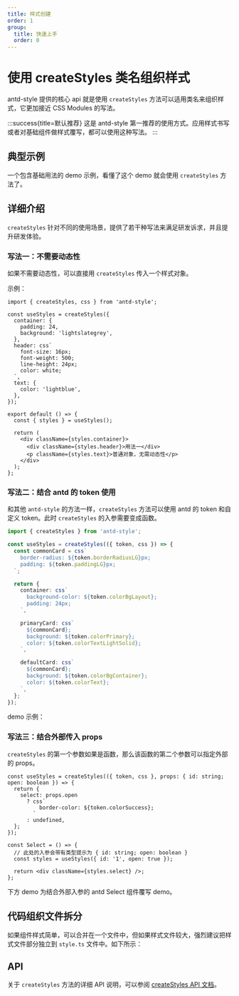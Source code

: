 ```yaml
---
title: 样式创建
order: 1
group:
  title: 快速上手
  order: 0
---
```


# 使用 createStyles 类名组织样式

antd-style 提供的核心 api 就是使用 `createStyles` 方法可以适用类名来组织样式，它更加接近 CSS Modules 的写法。

:::success{title=默认推荐}
这是 antd-style 第一推荐的使用方式。应用样式书写或者对基础组件做样式覆写，都可以使用这种写法。
:::

## 典型示例

一个包含基础用法的 demo 示例，看懂了这个 demo 就会使用 `createStyles` 方法了。

<code src="../demos/createStyles/default.tsx"></code>

## 详细介绍

`createStyles` 针对不同的使用场景，提供了若干种写法来满足研发诉求，并且提升研发体验。

### 写法一：不需要动态性

如果不需要动态性，可以直接用 `createStyles` 传入一个样式对象。

示例：

```tsx | pure
import { createStyles, css } from 'antd-style';

const useStyles = createStyles({
  container: {
    padding: 24,
    background: 'lightslategrey',
  },
  header: css`
    font-size: 16px;
    font-weight: 500;
    line-height: 24px;
    color: white;
  `,
  text: {
    color: 'lightblue',
  },
});

export default () => {
  const { styles } = useStyles();

  return (
    <div className={styles.container}>
      <div className={styles.header}>用法一</div>
      <p className={styles.text}>普通对象，无需动态性</p>
    </div>
  );
};
```

<code src="../demos/createStyles/SimpleObject.tsx"></code>

### 写法二：结合 antd 的 token 使用

和其他 `antd-style` 的方法一样，`createStyles` 方法可以使用 antd 的 token 和自定义 token。此时 `createStyles` 的入参需要变成函数。

```ts
import { createStyles } from 'antd-style';

const useStyles = createStyles(({ token, css }) => {
  const commonCard = css`
    border-radius: ${token.borderRadiusLG}px;
    padding: ${token.paddingLG}px;
  `;

  return {
    container: css`
      background-color: ${token.colorBgLayout};
      padding: 24px;
    `,

    primaryCard: css`
      ${commonCard};
      background: ${token.colorPrimary};
      color: ${token.colorTextLightSolid};
    `,

    defaultCard: css`
      ${commonCard};
      background: ${token.colorBgContainer};
      color: ${token.colorText};
    `,
  };
});
```

demo 示例：

<code src="../demos/createStyles/AntdToken.tsx"></code>

### 写法三：结合外部传入 props

`createStyles` 的第一个参数如果是函数，那么该函数的第二个参数可以指定外部的 props。

```tsx | pure
const useStyles = createStyles(({ token, css }, props: { id: string; open: boolean }) => {
  return {
    select: props.open
      ? css`
          border-color: ${token.colorSuccess};
        `
      : undefined,
  };
});

const Select = () => {
  // 此处的入参会带有类型提示为 { id: string; open: boolean }
  const styles = useStyles({ id: '1', open: true });

  return <div className={styles.select} />;
};
```

下方 demo 为结合外部入参的 antd Select 组件覆写 demo。

<code src="../demos/createStyles/withProps.tsx"></code>

## 代码组织文件拆分

如果组件样式简单，可以合并在一个文件中，但如果样式文件较大，强烈建议把样式文件部分独立到 `style.ts` 文件中。如下所示：

<code src="../demos/createStyles/Command/index.tsx" ></code>

## API

关于 `createStyles` 方法的详细 API 说明，可以参阅 [createStyles API 文档](/api/create-styles)。
